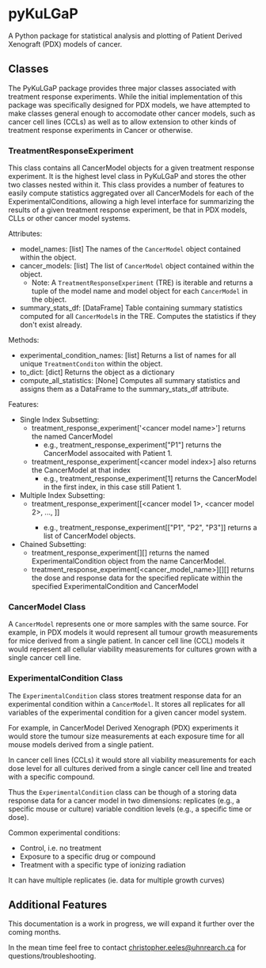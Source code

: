 # pyKuLGaP

A Python package for statistical analysis and plotting of Patient Derived Xenograft (PDX) models of cancer. 

## Classes

The PyKuLGaP package provides three major classes associated with treatment response experiments. While the initial
implementation of this package was specifically designed for PDX models, we have attempted to make classes general
enough to accomodate other cancer models, such as cancer cell lines (CCLs) as well as to allow extension to other
kinds of treatment response experiments in Cancer or otherwise.

### TreatmentResponseExperiment

This class contains all CancerModel objects for a given treatment response experiment. It is the highest level class
in PyKuLGaP and stores the other two classes nested within it. This class provides a number of features to easily 
compute statistics aggregated over all CancerModels for each of the ExperimentalConditions, allowing a high level
interface for summarizing the results of a given treatment response experiment, be that in PDX models, CLLs or other
cancer model systems.

Attributes:
  - model_names: [list] The names of the `CancerModel` object contained within the object.
  - cancer_models: [list] The list of `CancerModel` object contained within the object.
    - Note: A `TreatmentResponseExperiment` (TRE) is iterable and returns a tuple of the model name and model object for 
      each `CancerModel` in the object.
  - summary_stats_df: [DataFrame] Table containing summary statistics computed for all `CancerModel`s in the TRE. 
  Computes the statistics if they don't exist already.

Methods:
  - experimental_condition_names: [list] Returns a list of names for all unique `TreatmentConditon` within the object.
  - to_dict: [dict] Returns the object as a dictionary
  - compute_all_statistics: [None] Computes all summary statistics and assigns them as a DataFrame to the 
  summary_stats_df attribute.
  
Features:
  - Single Index Subsetting:
    - treatment_response_experiment['\<cancer model name\>'] returns the named CancerModel
      - e.g., treatment_response_experiment["P1"] returns the CancerModel assocaited with Patient 1.
    - treatment_response_experiment[\<cancer model index\>] also returns the CancerModel at that index
      - e.g., treatment_response_experiment[1] returns the CancerModel in the first index, in this case still Patient 1.
  - Multiple Index Subsetting:
    - treatment_response_experiment[[<cancer model 1>, <cancer model 2>, ..., <cancer model N>]]
      - e.g., treatment_response_experiment[["P1", "P2", "P3"]] returns a list of CancerModel objects.
  - Chained Subsetting:
    - treatment_response_experiment[<cancer model name>][<experimental condition name>] returns the named
    ExperimentalCondition object from the name CancerModel.
    - treatment_response_experiment[<cancer_model_name>][<experiment condtion name>][<replicate number>] returns the 
    dose and response data for the specified replicate within the specified ExperimentalCondition and CancerModel

### CancerModel Class

A `CancerModel` represents one or more samples with the same source. For example, in PDX models it would represent
all tumour growth measurements for mice derived from a single patient. In cancer cell line (CCL) models it would 
represent all cellular viability measurements for cultures grown with a single cancer cell line.

### ExperimentalCondition Class

The `ExperimentalCondition` class stores treatment response data for an experimental condition within a `CancerModel`.
It stores all replicates for all variables of the experimental condition for a given cancer model system.

For example, in CancerModel Derived Xenograph (PDX) experiments it would store the tumour size measurements at each
exposure time for all mouse models derived from a single patient.

In cancer cell lines (CCLs) it would store all viability measurements for each dose level for all cultures derived
from a single cancer cell line and treated with a specific compound.

Thus the `ExperimentalCondition` class can be though of a storing data response data for a cancer model in two
dimensions: replicates (e.g., a specific mouse or culture) variable condition levels (e.g., a specific time or
dose).

Common experimental conditions:
  * Control, i.e. no treatment
  * Exposure to a specific drug or compound
  * Treatment with a specific type of ionizing radiation
  
It can have multiple replicates (ie. data for multiple growth curves)

## Additional Features

This documentation is a work in progress, we will expand it further over the coming months. 

In the mean time feel free to contact christopher.eeles@uhnrearch.ca for questions/troubleshooting.
